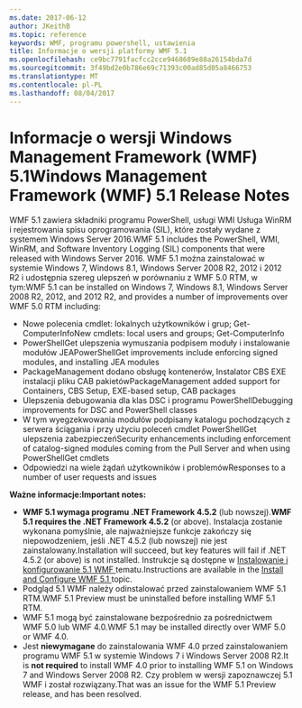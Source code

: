 ```yaml
---
ms.date: 2017-06-12
author: JKeithB
ms.topic: reference
keywords: WMF, programu powershell, ustawienia
title: Informacje o wersji platformy WMF 5.1
ms.openlocfilehash: ce9bc7791facfcc2cce9468689e88a26154bda7d
ms.sourcegitcommit: 3f49bd2e0b786e69c71393c00ad85d05a8466753
ms.translationtype: MT
ms.contentlocale: pl-PL
ms.lasthandoff: 08/04/2017
---
```

# <a name="windows-management-framework-wmf-51-release-notes"></a><span data-ttu-id="e96f8-103">Informacje o wersji Windows Management Framework (WMF) 5.1</span><span class="sxs-lookup"><span data-stu-id="e96f8-103">Windows Management Framework (WMF) 5.1 Release Notes</span></span> #

<span data-ttu-id="e96f8-104">WMF 5.1 zawiera składniki programu PowerShell, usługi WMI Usługa WinRM i rejestrowania spisu oprogramowania (SIL), które zostały wydane z systemem Windows Server 2016.</span><span class="sxs-lookup"><span data-stu-id="e96f8-104">WMF 5.1 includes the PowerShell, WMI, WinRM, and Software Inventory Logging (SIL) components that were released with Windows Server 2016.</span></span>
<span data-ttu-id="e96f8-105">WMF 5.1 można zainstalować w systemie Windows 7, Windows 8.1, Windows Server 2008 R2, 2012 i 2012 R2 i udostępnia szereg ulepszeń w porównaniu z WMF 5.0 RTM, w tym:</span><span class="sxs-lookup"><span data-stu-id="e96f8-105">WMF 5.1 can be installed on Windows 7, Windows 8.1, Windows Server 2008 R2, 2012, and 2012 R2, and provides a number of improvements over WMF 5.0 RTM including:</span></span>

- <span data-ttu-id="e96f8-106">Nowe polecenia cmdlet: lokalnych użytkowników i grup; Get-ComputerInfo</span><span class="sxs-lookup"><span data-stu-id="e96f8-106">New cmdlets: local users and groups; Get-ComputerInfo</span></span>
- <span data-ttu-id="e96f8-107">PowerShellGet ulepszenia wymuszania podpisem moduły i instalowanie modułów JEA</span><span class="sxs-lookup"><span data-stu-id="e96f8-107">PowerShellGet improvements include enforcing signed modules, and installing JEA modules</span></span>
- <span data-ttu-id="e96f8-108">PackageManagement dodano obsługę kontenerów, Instalator CBS EXE instalacji pliku CAB pakietów</span><span class="sxs-lookup"><span data-stu-id="e96f8-108">PackageManagement added support for Containers, CBS Setup, EXE-based setup, CAB packages</span></span>
- <span data-ttu-id="e96f8-109">Ulepszenia debugowania dla klas DSC i programu PowerShell</span><span class="sxs-lookup"><span data-stu-id="e96f8-109">Debugging improvements for DSC and PowerShell classes</span></span>
- <span data-ttu-id="e96f8-110">W tym wyegzekwowania modułów podpisany katalogu pochodzących z serwera ściągania i przy użyciu poleceń cmdlet PowerShellGet ulepszenia zabezpieczeń</span><span class="sxs-lookup"><span data-stu-id="e96f8-110">Security enhancements including enforcement of catalog-signed modules coming from the Pull Server and when using PowerShellGet cmdlets</span></span>
- <span data-ttu-id="e96f8-111">Odpowiedzi na wiele żądań użytkowników i problemów</span><span class="sxs-lookup"><span data-stu-id="e96f8-111">Responses to a number of user requests and issues</span></span>

<span data-ttu-id="e96f8-112">**Ważne informacje:**</span><span class="sxs-lookup"><span data-stu-id="e96f8-112">**Important notes:**</span></span>

- <span data-ttu-id="e96f8-113">**WMF 5.1 wymaga programu .NET Framework 4.5.2** (lub nowszej).</span><span class="sxs-lookup"><span data-stu-id="e96f8-113">**WMF 5.1 requires the .NET Framework 4.5.2** (or above).</span></span> <span data-ttu-id="e96f8-114">Instalacja zostanie wykonana pomyślnie, ale najważniejsze funkcje zakończy się niepowodzeniem, jeśli .NET 4.5.2 (lub nowszej) nie jest zainstalowany.</span><span class="sxs-lookup"><span data-stu-id="e96f8-114">Installation will succeed, but key features will fail if .NET 4.5.2 (or above) is not installed.</span></span> <span data-ttu-id="e96f8-115">Instrukcje są dostępne w [Instalowanie i konfigurowanie 5.1 WMF ](https://msdn.microsoft.com/en-us/powershell/wmf/5.1/install-configure) tematu.</span><span class="sxs-lookup"><span data-stu-id="e96f8-115">Instructions are available in the [Install and Configure WMF 5.1 ](https://msdn.microsoft.com/en-us/powershell/wmf/5.1/install-configure) topic.</span></span>
- <span data-ttu-id="e96f8-116">Podgląd 5.1 WMF należy odinstalować przed zainstalowaniem WMF 5.1 RTM.</span><span class="sxs-lookup"><span data-stu-id="e96f8-116">WMF 5.1 Preview must be uninstalled before installing WMF 5.1 RTM.</span></span>
- <span data-ttu-id="e96f8-117">WMF 5.1 mogą być zainstalowane bezpośrednio za pośrednictwem WMF 5.0 lub WMF 4.0.</span><span class="sxs-lookup"><span data-stu-id="e96f8-117">WMF 5.1 may be installed directly over WMF 5.0 or WMF 4.0.</span></span>
- <span data-ttu-id="e96f8-118">Jest __niewymagane__ do zainstalowania WMF 4.0 przed zainstalowaniem programu WMF 5.1 w systemie Windows 7 i Windows Server 2008 R2.</span><span class="sxs-lookup"><span data-stu-id="e96f8-118">It is __not required__ to install WMF 4.0 prior to installing WMF 5.1 on Windows 7 and Windows Server 2008 R2.</span></span> <span data-ttu-id="e96f8-119">Czy problem w wersji zapoznawczej 5.1 WMF i został rozwiązany.</span><span class="sxs-lookup"><span data-stu-id="e96f8-119">That was an issue for the WMF 5.1 Preview release, and has been resolved.</span></span>  


